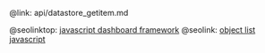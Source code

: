 @link: api/datastore_getitem.md

@seolinktop: [javascript dashboard framework](https://webix.com)
@seolink: [object list javascript](https://webix.com/widget/list/)